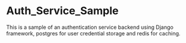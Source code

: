 # Auth_Service_Sample
This is a sample of an authentication service backend using Django framework, postgres for user credential storage and redis for caching.
